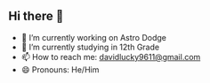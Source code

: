 ## Hi there 👋
- 🔭 I’m currently working on Astro Dodge
- 🌱 I’m currently studying in 12th Grade
- 📫 How to reach me: davidlucky9611@gmail.com
- 😄 Pronouns: He/Him
<!--
**davidlucky7/davidlucky7** is a ✨ _special_ ✨ repository because its `README.md` (this file) appears on your GitHub profile.

Here are some ideas to get you started:


-->
